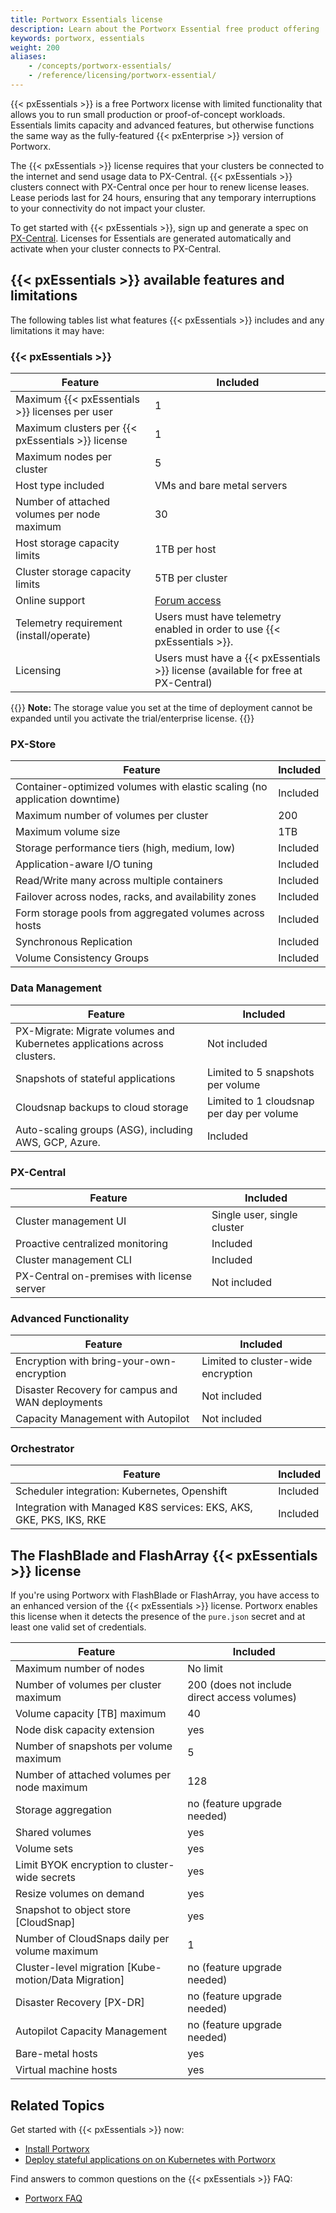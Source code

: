 ```yaml
---
title: Portworx Essentials license
description: Learn about the Portworx Essential free product offering
keywords: portworx, essentials
weight: 200
aliases: 
    - /concepts/portworx-essentials/
    - /reference/licensing/portworx-essential/
---
```


{{< pxEssentials >}} is a free Portworx license with limited functionality that allows you to run small production or proof-of-concept workloads. Essentials limits capacity and advanced features, but otherwise functions the same way as the fully-featured {{< pxEnterprise >}} version of Portworx.

The {{< pxEssentials >}} license requires that your clusters be connected to the internet and send usage data to PX-Central. {{< pxEssentials >}} clusters connect with PX-Central once per hour to renew license leases. Lease periods last for 24 hours, ensuring that any temporary interruptions to your connectivity do not impact your cluster.

To get started with {{< pxEssentials >}}, sign up and generate a spec on [PX-Central](https://central.portworx.com/). Licenses for Essentials are generated automatically and activate when your cluster connects to PX-Central.

## {{< pxEssentials >}} available features and limitations

The following tables list what features {{< pxEssentials >}} includes and any limitations it may have:

### {{< pxEssentials >}}

| **Feature** | **Included** |
|----|----|
| Maximum {{< pxEssentials >}} licenses per user  | 1 |
| Maximum clusters per {{< pxEssentials >}} license | 1 |
| Maximum nodes per cluster | 5 |
| Host type included | VMs and bare metal servers |
| Number of attached volumes per node maximum | 30 |
| Host storage capacity limits | 1TB per host |
| Cluster storage capacity limits | 5TB per cluster |
| Online support | [Forum access](https://forums.portworx.com) |
| Telemetry requirement (install/operate) | Users must have telemetry enabled in order to use {{< pxEssentials >}}.|
| Licensing | Users must have a {{< pxEssentials >}} license (available for free at PX-Central)|

{{<info>}}
**Note:** The storage value you set at the time of deployment cannot be expanded until you activate the trial/enterprise license.
{{</info>}}

### PX-Store

| **Feature** | **Included** |
|----|----|
| Container-optimized volumes with elastic scaling (no application downtime) | Included |
| Maximum number of volumes per cluster | 200 |
| Maximum volume size | 1TB |
| Storage performance tiers (high, medium, low) | Included |
| Application-aware I/O tuning | Included |
| Read/Write many across multiple containers | Included |
| Failover across nodes, racks, and availability zones | Included |
| Form storage pools from aggregated volumes across hosts | Included |
| Synchronous Replication <!-- what about async? --> | Included |
| Volume Consistency Groups <!-- not sure what this is --> | Included |

<!-- make columns on the left the same as from the website -->

### Data Management

| **Feature** | **Included** |
|----|----|
|PX-Migrate: Migrate volumes and Kubernetes applications across clusters. | Not included |
| Snapshots of stateful applications | Limited to 5 snapshots per volume|
| Cloudsnap backups to cloud storage | Limited to 1 cloudsnap per day per volume |
| Auto-scaling groups (ASG), including AWS, GCP, Azure. | Included |

### PX-Central

| **Feature** | **Included** |
|----|----|
| Cluster management UI | Single user, single cluster |
| Proactive centralized monitoring | Included |
| Cluster management CLI | Included |
| PX-Central on-premises with license server | Not included |

### Advanced Functionality

| **Feature** | **Included** |
|----|----|
| Encryption with bring-your-own-encryption | Limited to cluster-wide encryption |
| Disaster Recovery for campus and WAN deployments | Not included |
| Capacity Management with Autopilot | Not included |

### Orchestrator

| **Feature** | **Included** |
|----|----|
| Scheduler integration: Kubernetes, Openshift | Included |
| Integration with Managed K8S services: EKS, AKS, GKE, PKS, IKS, RKE | Included |

## The FlashBlade and FlashArray {{< pxEssentials >}} license

If you're using Portworx with FlashBlade or FlashArray, you have access to an enhanced version of the {{< pxEssentials >}} license. Portworx enables this license when it detects the presence of the `pure.json` secret and at least one valid set of credentials.

| **Feature** | **Included** |
|----|----|
| Maximum number of nodes | No limit |
| Number of volumes per cluster maximum | 200 (does not include direct access volumes) |
| Volume capacity [TB] maximum | 40 |
| Node disk capacity extension | yes |
| Number of snapshots per volume maximum | 5 |
| Number of attached volumes per node maximum | 128	|
| Storage aggregation | no (feature upgrade needed)	|
| Shared volumes | yes |
| Volume sets | yes	|
| Limit BYOK encryption to cluster-wide secrets	| yes |
| Resize volumes on demand | yes |
| Snapshot to object store [CloudSnap] | yes |
| Number of CloudSnaps daily per volume maximum | 1	|
| Cluster-level migration [Kube-motion/Data Migration] | no	(feature upgrade needed) |
| Disaster Recovery [PX-DR] | no (feature upgrade needed) |
| Autopilot Capacity Management	| no (feature upgrade needed) |
| Bare-metal hosts | yes |
| Virtual machine hosts | yes |

## Related Topics

Get started with {{< pxEssentials >}} now:

* [Install Portworx](/operations/operate-kubernetes/)
* [Deploy stateful applications on on Kubernetes with Portworx](/operations/operate-kubernetes/application-install-with-kubernetes/)

Find answers to common questions on the {{< pxEssentials >}} FAQ:

* [Portworx FAQ](https://forums.portworx.com/t/portworx-essentials-faq/346)
